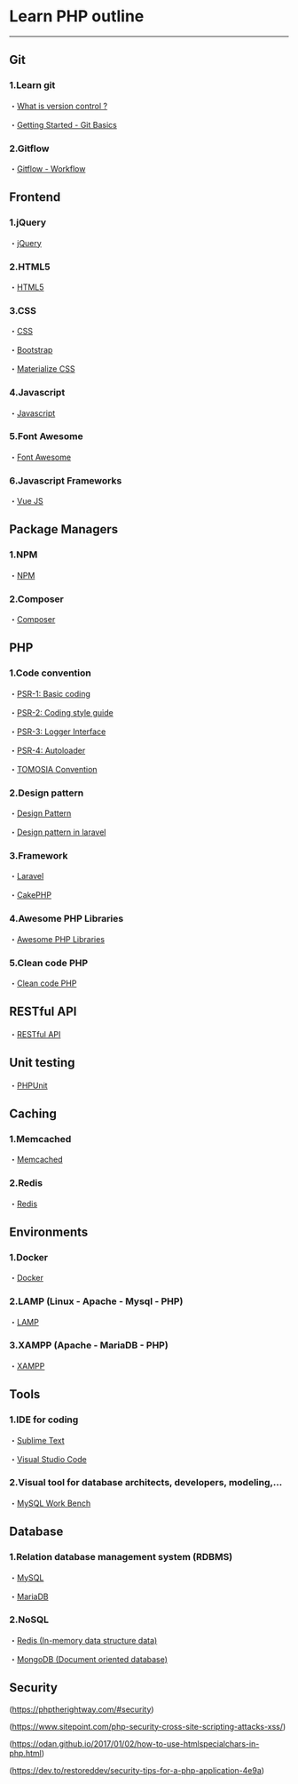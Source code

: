 # Learn PHP outline

----

## Git

### 1.Learn git
・[What is version control ?](https://www.atlassian.com/git/tutorials/what-is-version-control)

・[Getting Started - Git Basics](https://git-scm.com/book/en/v1/Getting-Started-Git-Basics)

### 2.Gitflow
・[Gitflow - Workflow](https://www.atlassian.com/git/tutorials/comparing-workflows/gitflow-workflow)

## Frontend

### 1.jQuery
・[jQuery](https://jquery.com/)

### 2.HTML5 
・[HTML5](https://www.w3schools.com/html/default.asp)

### 3.CSS
・[CSS](https://www.w3schools.com/css/)

・[Bootstrap](https://getbootstrap.com/)

・[Materialize CSS](https://materializecss.com/)

### 4.Javascript 
・[Javascript](https://www.w3schools.com/js/default.asp)

### 5.Font Awesome 
・[Font Awesome](https://fontawesome.com/)

### 6.Javascript Frameworks
・[Vue JS](https://vuejs.org/)

## Package Managers

### 1.NPM
・[NPM](https://www.npmjs.com/)

### 2.Composer
・[Composer](https://getcomposer.org/)

## PHP

### 1.Code convention
・[PSR-1: Basic coding](https://github.com/php-fig/fig-standards/blob/master/accepted/PSR-1-basic-coding-standard.md)

・[PSR-2: Coding style guide](https://github.com/php-fig/fig-standards/blob/master/accepted/PSR-2-coding-style-guide.md)

・[PSR-3: Logger Interface](https://github.com/php-fig/fig-standards/blob/master/accepted/PSR-3-logger-interface.md)

・[PSR-4: Autoloader](https://www.php-fig.org/psr/psr-4/)

・[TOMOSIA Convention](https://gitlab.com/tomosia/code-review-guidelines)

### 2.Design pattern
・[Design Pattern](https://github.com/domnikl/DesignPatternsPHP)

・[Design pattern in laravel](https://www.dunebook.com/brief-overview-of-design-patterns-used-in-laravel/)

### 3.Framework
・[Laravel](https://laravel.com/)

・[CakePHP](https://cakephp.org/)

### 4.Awesome PHP Libraries
・[Awesome PHP Libraries](https://github.com/ziadoz/awesome-php)

### 5.Clean code PHP
・[Clean code PHP](https://github.com/jupeter/clean-code-php)

## RESTful API
・[RESTful API](http://tech.sparkfabrik.com/2017/03/04/php-rest-tools-showdown-series---part-1-really-restful-apis/)

## Unit testing
・[PHPUnit](https://phpunit.de/)

## Caching

### 1.Memcached
・[Memcached](https://memcached.org/)

### 2.Redis
・[Redis](https://redis.io/)

## Environments

### 1.Docker
・[Docker](https://www.docker.com/)

### 2.LAMP (Linux - Apache - Mysql - PHP)
・[LAMP](https://vi.wikipedia.org/wiki/LAMP)

### 3.XAMPP (Apache - MariaDB - PHP)
・[XAMPP](https://www.apachefriends.org/index.html)

## Tools

### 1.IDE for coding
・[Sublime Text](https://www.sublimetext.com/)

・[Visual Studio Code](https://code.visualstudio.com/)

### 2.Visual tool for database architects, developers, modeling,... 
・[MySQL Work Bench](https://www.mysql.com/products/workbench/)

## Database

### 1.Relation database management system (RDBMS)
・[MySQL](https://www.mysql.com/)

・[MariaDB](https://mariadb.org/)

### 2.NoSQL
・[Redis (In-memory data structure data)](https://redis.io/)

・[MongoDB (Document oriented database)](https://www.mongodb.com/)

## Security
(https://phptherightway.com/#security)

(https://www.sitepoint.com/php-security-cross-site-scripting-attacks-xss/)

(https://odan.github.io/2017/01/02/how-to-use-htmlspecialchars-in-php.html)

(https://dev.to/restoreddev/security-tips-for-a-php-application-4e9a)
